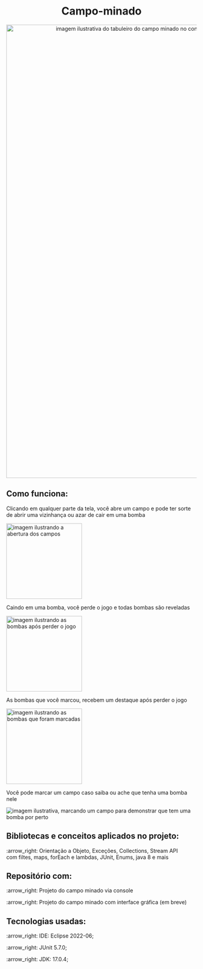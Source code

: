 # <h1 align="center">Campo-minado</h1>

<p align="center">
     <img alt="imagem ilustrativa do tabuleiro do campo minado no console do java" src="https://user-images.githubusercontent.com/112354693/220440625-e7601001-4fc4-4b05-8547-82c82787abbb.png" width="700" height="1200">
</p>

## Como funciona:
<p>Clicando em qualquer parte da tela, você abre um campo e pode ter sorte <br> 
de abrir uma vizinhança ou azar de cair em uma bomba</p>

<img alt="imagem ilustrando a abertura dos campos" src="https://user-images.githubusercontent.com/112354693/220476064-1790ec11-3b4d-4dec-a21c-1cd96149a022.png" width="200">

<p>Caindo em uma bomba, você perde o jogo e todas bombas são reveladas</p>

<img alt="imagem ilustrando as bombas após perder o jogo" src="https://user-images.githubusercontent.com/112354693/220476573-0c8ae6fa-10e2-48ae-a514-fd3e81e765f5.png" width="200">

<p>As bombas que você marcou, recebem um destaque após perder o jogo</p>

<img alt="imagem ilustrando as bombas que foram marcadas" src="https://user-images.githubusercontent.com/112354693/220477104-ac6da2d1-9649-45b2-807e-454b03b9a6ed.png" width="200">

<p>Você pode marcar um campo caso saiba ou ache que tenha uma bomba nele</p>
<img alt="imagem ilustrativa, marcando um campo para demonstrar que tem uma bomba por perto" src="https://user-images.githubusercontent.com/112354693/220442048-5fed02de-bdec-4645-a22c-e4369623bc8e.PNG">



## Bibliotecas e conceitos aplicados no projeto:

<p>:arrow_right: Orientação a Objeto, Exceções, Collections, Stream API <br> 
com filtes, maps, forEach e lambdas, JUnit, Enums, java 8 e mais</p>

## Repositório com:

<p>:arrow_right: Projeto do campo minado via console</p>
<p>:arrow_right: Projeto do campo minado com interface gráfica (em breve) </p>

## Tecnologias usadas:

<p>:arrow_right: IDE: Eclipse 2022-06;</p>
<p>:arrow_right: JUnit 5.7.0;</p>
<p>:arrow_right: JDK: 17.0.4;</p>

